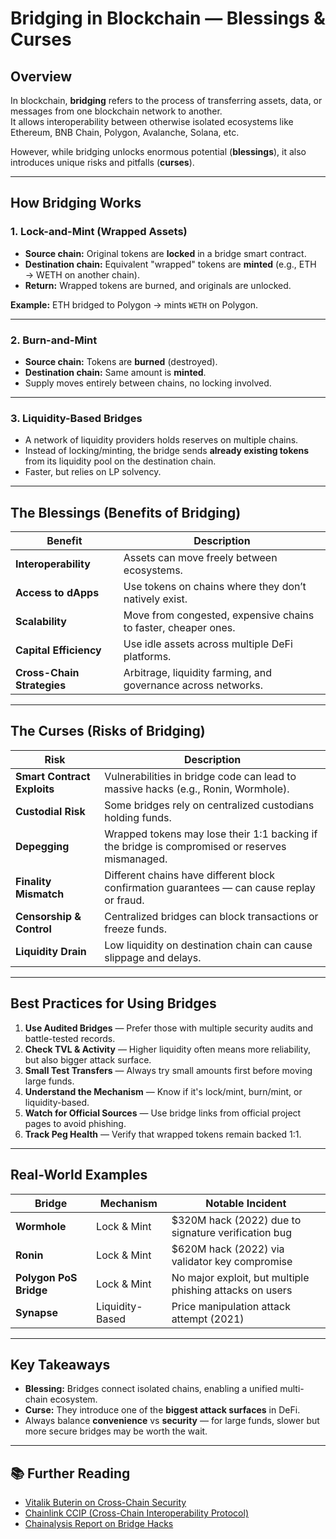 # Bridging in Blockchain — Blessings & Curses

## Overview
In blockchain, **bridging** refers to the process of transferring assets, data, or messages from one blockchain network to another.  
It allows interoperability between otherwise isolated ecosystems like Ethereum, BNB Chain, Polygon, Avalanche, Solana, etc.

However, while bridging unlocks enormous potential (**blessings**), it also introduces unique risks and pitfalls (**curses**).

---

## How Bridging Works

### 1. Lock-and-Mint (Wrapped Assets)
- **Source chain:** Original tokens are **locked** in a bridge smart contract.
- **Destination chain:** Equivalent "wrapped" tokens are **minted** (e.g., ETH → WETH on another chain).
- **Return:** Wrapped tokens are burned, and originals are unlocked.

**Example:** ETH bridged to Polygon → mints `WETH` on Polygon.

---

### 2. Burn-and-Mint
- **Source chain:** Tokens are **burned** (destroyed).
- **Destination chain:** Same amount is **minted**.
- Supply moves entirely between chains, no locking involved.

---

### 3. Liquidity-Based Bridges
- A network of liquidity providers holds reserves on multiple chains.
- Instead of locking/minting, the bridge sends **already existing tokens** from its liquidity pool on the destination chain.
- Faster, but relies on LP solvency.

---

## The Blessings (Benefits of Bridging)

| Benefit | Description |
|---------|-------------|
| **Interoperability** | Assets can move freely between ecosystems. |
| **Access to dApps** | Use tokens on chains where they don’t natively exist. |
| **Scalability** | Move from congested, expensive chains to faster, cheaper ones. |
| **Capital Efficiency** | Use idle assets across multiple DeFi platforms. |
| **Cross-Chain Strategies** | Arbitrage, liquidity farming, and governance across networks. |

---

## The Curses (Risks of Bridging)

| Risk | Description |
|------|-------------|
| **Smart Contract Exploits** | Vulnerabilities in bridge code can lead to massive hacks (e.g., Ronin, Wormhole). |
| **Custodial Risk** | Some bridges rely on centralized custodians holding funds. |
| **Depegging** | Wrapped tokens may lose their 1:1 backing if the bridge is compromised or reserves mismanaged. |
| **Finality Mismatch** | Different chains have different block confirmation guarantees — can cause replay or fraud. |
| **Censorship & Control** | Centralized bridges can block transactions or freeze funds. |
| **Liquidity Drain** | Low liquidity on destination chain can cause slippage and delays. |

---

## Best Practices for Using Bridges

1. **Use Audited Bridges** — Prefer those with multiple security audits and battle-tested records.
2. **Check TVL & Activity** — Higher liquidity often means more reliability, but also bigger attack surface.
3. **Small Test Transfers** — Always try small amounts first before moving large funds.
4. **Understand the Mechanism** — Know if it's lock/mint, burn/mint, or liquidity-based.
5. **Watch for Official Sources** — Use bridge links from official project pages to avoid phishing.
6. **Track Peg Health** — Verify that wrapped tokens remain backed 1:1.

---

##  Real-World Examples

| Bridge | Mechanism | Notable Incident |
|--------|-----------|------------------|
| **Wormhole** | Lock & Mint | $320M hack (2022) due to signature verification bug |
| **Ronin** | Lock & Mint | $620M hack (2022) via validator key compromise |
| **Polygon PoS Bridge** | Lock & Mint | No major exploit, but multiple phishing attacks on users |
| **Synapse** | Liquidity-Based | Price manipulation attack attempt (2021) |

---

##  Key Takeaways
- **Blessing:** Bridges connect isolated chains, enabling a unified multi-chain ecosystem.
- **Curse:** They introduce one of the **biggest attack surfaces** in DeFi.
- Always balance **convenience** vs **security** — for large funds, slower but more secure bridges may be worth the wait.

---

## 📚 Further Reading
- [Vitalik Buterin on Cross-Chain Security](https://vitalik.ca/general/2022/01/07/crosschain.html)
- [Chainlink CCIP (Cross-Chain Interoperability Protocol)](https://chain.link/cross-chain)
- [Chainalysis Report on Bridge Hacks](https://blog.chainalysis.com/reports/defi-bridge-hacks-2022/)








